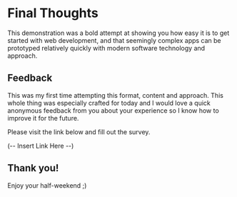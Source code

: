 # Final Thoughts

This demonstration was a bold attempt at showing you how easy it is to get started with web development, and that seemingly complex apps can be prototyped relatively quickly with modern software technology and approach. 

## Feedback

This was my first time attempting this format, content and approach. This whole thing was especially crafted for today and I would love a quick anonymous feedback from you about your experience so I know how to improve it for the future.

Please visit the link below and fill out the survey.

(-- Insert Link Here --)

## Thank you!

Enjoy your half-weekend ;)
